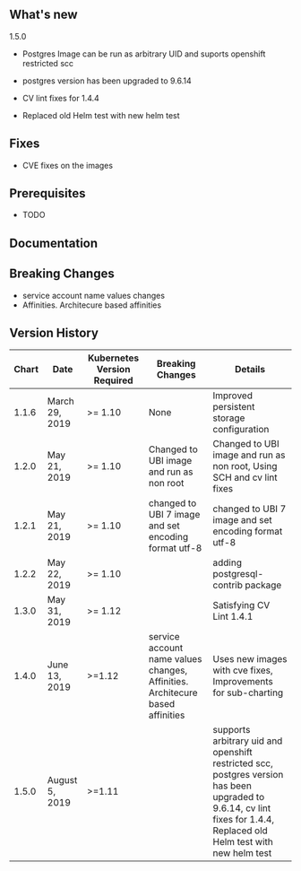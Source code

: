 ## What's new 

1.5.0


* Postgres Image can be run as arbitrary UID and suports openshift restricted scc
* postgres version has been upgraded to 9.6.14

* CV lint fixes for 1.4.4


* Replaced old Helm test with new helm test

## Fixes
* CVE fixes on the images

## Prerequisites
* TODO

## Documentation

## Breaking Changes

* service account name values changes
* Affinities. Architecure based affinities

## Version History


| Chart | Date              | Kubernetes Version Required | Breaking Changes | Details |
| ----- | ----------------- | --------------------------- | ---------------- | ------- |
| 1.1.6 | March  29, 2019   | >= 1.10                     | None             | Improved persistent storage configuration
| 1.2.0 | May 21, 2019   | >= 1.10                     |     Changed to UBI image and run as non root         |  Changed to UBI image and run as non root, Using SCH and cv lint fixes |
| 1.2.1 | May 21, 2019   | >= 1.10                     |        changed to UBI 7 image and set encoding format utf-8     |  changed to UBI 7 image and set encoding format utf-8| 
| 1.2.2 | May 22, 2019   | >= 1.10                     |            |  adding postgresql-contrib package | 
| 1.3.0 | May 31, 2019   | >= 1.12                     |            |  Satisfying CV Lint 1.4.1 | 
| 1.4.0 | June 13, 2019 | >=1.12 | service account name values changes,  Affinities. Architecure based affinities | Uses new images with cve fixes, Improvements for sub-charting |
| 1.5.0 | August 5, 2019 | >=1.11 |   |supports arbitrary uid and openshift restricted scc, postgres version has been upgraded to 9.6.14, cv lint fixes for 1.4.4, Replaced old Helm test with new helm test|

